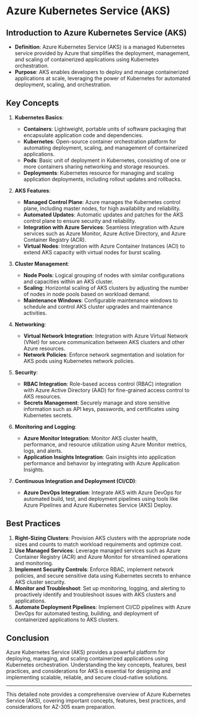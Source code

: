 # Azure Kubernetes Service (AKS)

## Introduction to Azure Kubernetes Service (AKS)
- **Definition**: Azure Kubernetes Service (AKS) is a managed Kubernetes service provided by Azure that simplifies the deployment, management, and scaling of containerized applications using Kubernetes orchestration.
- **Purpose**: AKS enables developers to deploy and manage containerized applications at scale, leveraging the power of Kubernetes for automated deployment, scaling, and orchestration.

## Key Concepts
1. **Kubernetes Basics**:
   - **Containers**: Lightweight, portable units of software packaging that encapsulate application code and dependencies.
   - **Kubernetes**: Open-source container orchestration platform for automating deployment, scaling, and management of containerized applications.
   - **Pods**: Basic unit of deployment in Kubernetes, consisting of one or more containers sharing networking and storage resources.
   - **Deployments**: Kubernetes resource for managing and scaling application deployments, including rollout updates and rollbacks.

2. **AKS Features**:
   - **Managed Control Plane**: Azure manages the Kubernetes control plane, including master nodes, for high availability and reliability.
   - **Automated Updates**: Automatic updates and patches for the AKS control plane to ensure security and reliability.
   - **Integration with Azure Services**: Seamless integration with Azure services such as Azure Monitor, Azure Active Directory, and Azure Container Registry (ACR).
   - **Virtual Nodes**: Integration with Azure Container Instances (ACI) to extend AKS capacity with virtual nodes for burst scaling.

3. **Cluster Management**:
   - **Node Pools**: Logical grouping of nodes with similar configurations and capacities within an AKS cluster.
   - **Scaling**: Horizontal scaling of AKS clusters by adjusting the number of nodes in node pools based on workload demand.
   - **Maintenance Windows**: Configurable maintenance windows to schedule and control AKS cluster upgrades and maintenance activities.

4. **Networking**:
   - **Virtual Network Integration**: Integration with Azure Virtual Network (VNet) for secure communication between AKS clusters and other Azure resources.
   - **Network Policies**: Enforce network segmentation and isolation for AKS pods using Kubernetes network policies.

5. **Security**:
   - **RBAC Integration**: Role-based access control (RBAC) integration with Azure Active Directory (AAD) for fine-grained access control to AKS resources.
   - **Secrets Management**: Securely manage and store sensitive information such as API keys, passwords, and certificates using Kubernetes secrets.

6. **Monitoring and Logging**:
   - **Azure Monitor Integration**: Monitor AKS cluster health, performance, and resource utilization using Azure Monitor metrics, logs, and alerts.
   - **Application Insights Integration**: Gain insights into application performance and behavior by integrating with Azure Application Insights.

7. **Continuous Integration and Deployment (CI/CD)**:
   - **Azure DevOps Integration**: Integrate AKS with Azure DevOps for automated build, test, and deployment pipelines using tools like Azure Pipelines and Azure Kubernetes Service (AKS) Deploy.

## Best Practices
1. **Right-Sizing Clusters**: Provision AKS clusters with the appropriate node sizes and counts to match workload requirements and optimize cost.
2. **Use Managed Services**: Leverage managed services such as Azure Container Registry (ACR) and Azure Monitor for streamlined operations and monitoring.
3. **Implement Security Controls**: Enforce RBAC, implement network policies, and secure sensitive data using Kubernetes secrets to enhance AKS cluster security.
4. **Monitor and Troubleshoot**: Set up monitoring, logging, and alerting to proactively identify and troubleshoot issues with AKS clusters and applications.
5. **Automate Deployment Pipelines**: Implement CI/CD pipelines with Azure DevOps for automated testing, building, and deployment of containerized applications to AKS clusters.

## Conclusion
Azure Kubernetes Service (AKS) provides a powerful platform for deploying, managing, and scaling containerized applications using Kubernetes orchestration. Understanding the key concepts, features, best practices, and considerations for AKS is essential for designing and implementing scalable, reliable, and secure cloud-native solutions.

---

This detailed note provides a comprehensive overview of Azure Kubernetes Service (AKS), covering important concepts, features, best practices, and considerations for AZ-305 exam preparation.